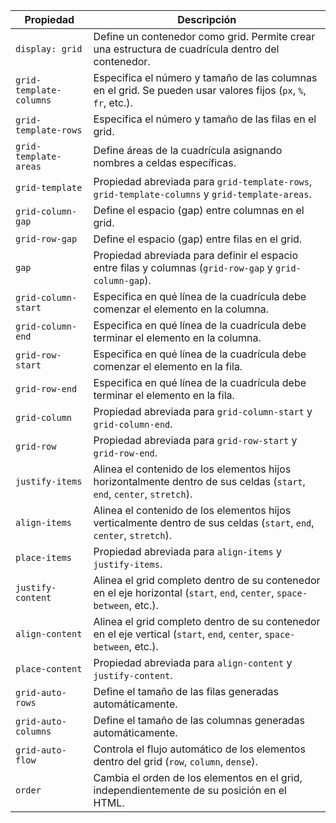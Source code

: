 | Propiedad               | Descripción                                                                                                             |
| ----------------------- | ----------------------------------------------------------------------------------------------------------------------- |
| `display: grid`         | Define un contenedor como grid. Permite crear una estructura de cuadrícula dentro del contenedor.                       |
| `grid-template-columns` | Especifica el número y tamaño de las columnas en el grid. Se pueden usar valores fijos (`px`, `%`, `fr`, etc.).         |
| `grid-template-rows`    | Especifica el número y tamaño de las filas en el grid.                                                                  |
| `grid-template-areas`   | Define áreas de la cuadrícula asignando nombres a celdas específicas.                                                   |
| `grid-template`         | Propiedad abreviada para `grid-template-rows`, `grid-template-columns` y `grid-template-areas`.                         |
| `grid-column-gap`       | Define el espacio (gap) entre columnas en el grid.                                                                      |
| `grid-row-gap`          | Define el espacio (gap) entre filas en el grid.                                                                         |
| `gap`                   | Propiedad abreviada para definir el espacio entre filas y columnas (`grid-row-gap` y `grid-column-gap`).                |
| `grid-column-start`     | Especifica en qué línea de la cuadrícula debe comenzar el elemento en la columna.                                       |
| `grid-column-end`       | Especifica en qué línea de la cuadrícula debe terminar el elemento en la columna.                                       |
| `grid-row-start`        | Especifica en qué línea de la cuadrícula debe comenzar el elemento en la fila.                                          |
| `grid-row-end`          | Especifica en qué línea de la cuadrícula debe terminar el elemento en la fila.                                          |
| `grid-column`           | Propiedad abreviada para `grid-column-start` y `grid-column-end`.                                                       |
| `grid-row`              | Propiedad abreviada para `grid-row-start` y `grid-row-end`.                                                             |
| `justify-items`         | Alinea el contenido de los elementos hijos horizontalmente dentro de sus celdas (`start`, `end`, `center`, `stretch`).  |
| `align-items`           | Alinea el contenido de los elementos hijos verticalmente dentro de sus celdas (`start`, `end`, `center`, `stretch`).    |
| `place-items`           | Propiedad abreviada para `align-items` y `justify-items`.                                                               |
| `justify-content`       | Alinea el grid completo dentro de su contenedor en el eje horizontal (`start`, `end`, `center`, `space-between`, etc.). |
| `align-content`         | Alinea el grid completo dentro de su contenedor en el eje vertical (`start`, `end`, `center`, `space-between`, etc.).   |
| `place-content`         | Propiedad abreviada para `align-content` y `justify-content`.                                                           |
| `grid-auto-rows`        | Define el tamaño de las filas generadas automáticamente.                                                                |
| `grid-auto-columns`     | Define el tamaño de las columnas generadas automáticamente.                                                             |
| `grid-auto-flow`        | Controla el flujo automático de los elementos dentro del grid (`row`, `column`, `dense`).                               |
| `order`                 | Cambia el orden de los elementos en el grid, independientemente de su posición en el HTML.                              |
